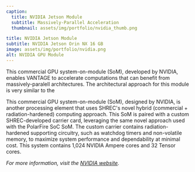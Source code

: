 ```yaml
---
caption:
  title: NVIDIA Jetson Module
  subtitle: Massively-Parallel Acceleration
  thumbnail: assets/img/portfolio/nvidia_thumb.png

title: NVIDIA Jetson Module
subtitle: NVIDIA Jetson Orin NX 16 GB
image: assets/img/portfolio/nvidia.png
alt: NVIDIA GPU Module
---
```


This commercial GPU system-on-module (SoM), developed by NVIDIA, enables VANTAGE to accelerate computations that can benefit from massively-paralell architectures. The architectural approach for this module is very similar to the

This commercial GPU system-on-module (SoM), designed by NVIDIA, is another processing element that uses SHREC's novel hybrid (commercial + radiation-hardened) computing approach. This SoM is paired with a custom SHREC-developed carrier card, leveraging the same novel approach used with the PolarFire SoC SoM. The custom carrier contains radiation-hardened supporting circuitry, such as watchdog timers and non-volatile memory, to maximize system performance and dependability at minimal cost. This system contains 1,024 NVIDIA Ampere cores and 32 Tensor cores.

_For more information, visit the [NVIDIA website](https://www.nvidia.com/)._
